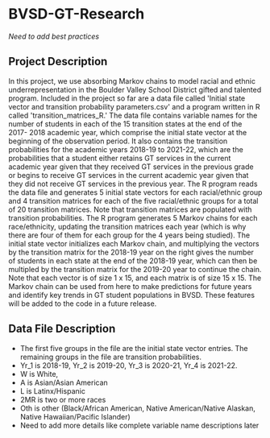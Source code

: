 # BVSD-GT-Research

*Need to add best practices*
## Project Description
In this project, we use absorbing Markov chains to model racial and ethnic 
underrepresentation in the Boulder Valley School District gifted and talented
program. Included in the project so far are a data file called 'Initial state
vector and transition probability parameters.csv' and a program written in R
called 'transition_matrices_R.' The data file contains variable names for the
number of students in each of the 15 transition states at the end of the 2017-
2018 academic year, which comprise the initial state vector at the beginning 
of the observation period. It also contains the transition probabilities for
the academic years 2018-19 to 2021-22, which are the probabilities that a 
student either retains GT services in the current academic year given that 
they received GT services in the previous grade or begins to receive GT
services in the current academic year given that they did not receive GT
services in the previous year. The R program reads the data file and 
generates 5 initial state vectors for each racial/ethnic group and
4 transition matrices for each of the five racial/ethnic groups for
a total of 20 transition matrices. Note that transition matrices are
populated with transition probabilities. The R program generates
5 Markov chains for each race/ethnicity, updating the transition 
matrices each year (which is why there are four of them for each group
for the 4 years being studied). The initial state vector initializes
each Markov chain, and multiplying the vectors by the transition matrix
for the 2018-19 year on the right gives the number of students in each
state at the end of the 2018-19 year, which can then be multipled by 
the transition matrix for the 2019-20 year to continue the chain. Note
that each vector is of size 1 x 15, and each matrix is of size 15 x 15.
The Markov chain can be used from here to make predictions for future
years and identify key trends in GT student populations in BVSD. These
features will be added to the code in a future release.

## Data File Description
- The first five groups in the file are the initial state vector entries.
  The remaining groups in the file are transition probabilities.
- Yr_1 is 2018-19, Yr_2 is 2019-20, Yr_3 is 2020-21, Yr_4 is 2021-22.
- W is White, 
- A is Asian/Asian American
- L is Latinx/Hispanic
- 2MR is two or more races
- Oth is other (Black/African American, Native American/Native Alaskan,
  Native Hawaiian/Pacific Islander)
- Need to add more details like complete variable name descriptions later 


